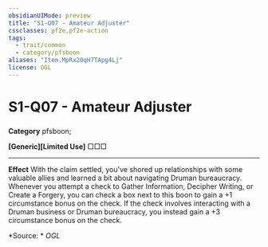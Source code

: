 ```yaml
---
obsidianUIMode: preview
title: "S1-Q07 - Amateur Adjuster"
cssclasses: pf2e,pf2e-action
tags:
  - trait/common
  - category/pfsboon
aliases: "Item.MpRx20qH7TApg4Lj"
license: OGL
---
```

# S1-Q07 - Amateur Adjuster

### 

**Category** pfsboon; 




**\[Generic\]\[Limited Use\]** □□□

* * *

**Effect** With the claim settled, you've shored up relationships with some valuable allies and learned a bit about navigating Druman bureaucracy. Whenever you attempt a check to Gather Information, Decipher Writing, or Create a Forgery, you can check a box next to this boon to gain a +1 circumstance bonus on the check. If the check involves interacting with a Druman business or Druman bureaucracy, you instead gain a +3 circumstance bonus on the check.

*Source: *
*OGL*